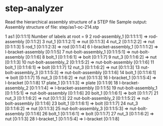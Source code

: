 # step-analyzer
Read the hierarchical assembly structure of a STEP file
Sample output:
Assembly structure of file: step/as1-oc-214.stp

1	as1 [0:1:1:1]	Number of labels at root = 9
2		rod-assembly_1 [0:1:1:1:1] => rod-assembly [0:1:1:2]
3			nut_1 [0:1:1:2:1] => nut [0:1:1:3]
4			nut_2 [0:1:1:2:2] => nut [0:1:1:3]
5			rod_1 [0:1:1:2:3] => rod [0:1:1:4]
6		l-bracket-assembly_1 [0:1:1:1:2] => l-bracket-assembly [0:1:1:5]
7			nut-bolt-assembly_1 [0:1:1:5:1] => nut-bolt-assembly [0:1:1:6]
8				bolt_1 [0:1:1:6:1] => bolt [0:1:1:7]
9				nut_3 [0:1:1:6:2] => nut [0:1:1:3]
10			nut-bolt-assembly_2 [0:1:1:5:2] => nut-bolt-assembly [0:1:1:6]
11				bolt_1 [0:1:1:6:1] => bolt [0:1:1:7]
12				nut_3 [0:1:1:6:2] => nut [0:1:1:3]
13			nut-bolt-assembly_3 [0:1:1:5:3] => nut-bolt-assembly [0:1:1:6]
14				bolt_1 [0:1:1:6:1] => bolt [0:1:1:7]
15				nut_3 [0:1:1:6:2] => nut [0:1:1:3]
16			l-bracket_1 [0:1:1:5:4] => l-bracket [0:1:1:8]
17		plate_1 [0:1:1:1:3] => plate [0:1:1:9]
18		l-bracket-assembly_2 [0:1:1:1:4] => l-bracket-assembly [0:1:1:5]
19			nut-bolt-assembly_1 [0:1:1:5:1] => nut-bolt-assembly [0:1:1:6]
20				bolt_1 [0:1:1:6:1] => bolt [0:1:1:7]
21				nut_3 [0:1:1:6:2] => nut [0:1:1:3]
22			nut-bolt-assembly_2 [0:1:1:5:2] => nut-bolt-assembly [0:1:1:6]
23				bolt_1 [0:1:1:6:1] => bolt [0:1:1:7]
24				nut_3 [0:1:1:6:2] => nut [0:1:1:3]
25			nut-bolt-assembly_3 [0:1:1:5:3] => nut-bolt-assembly [0:1:1:6]
26				bolt_1 [0:1:1:6:1] => bolt [0:1:1:7]
27				nut_3 [0:1:1:6:2] => nut [0:1:1:3]
28			l-bracket_1 [0:1:1:5:4] => l-bracket [0:1:1:8]
